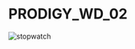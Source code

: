 # PRODIGY_WD_02
![stopwatch](https://github.com/dolly314/PRODIGY_WD_02/assets/137697027/127db905-1da5-47b5-8597-1a07957115b4)
